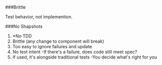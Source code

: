 ###Brittle 

Test behavior, not implemention. 

###No Shapshots

  1. *No TDD
  2. Brittle (any change to component will break)
  3. Too easy to ignore failures and update
  4. No test intent
    -If there's a failure, does code still meet spec?
  5. If used, it's alongside traditional tests
    -You decide what's right for you

